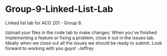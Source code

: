 # Group-9-Linked-List-Lab
Linked list lab for ACO 201 - Group 9.

Upload your files in the code tab to make changes. When you've finished implementing a feature or fixing a problem, close it out in the issues tab. Ideally when we close out all the issues we should be ready to submit. Look forward to working with you guys!
  -Jeffrey
